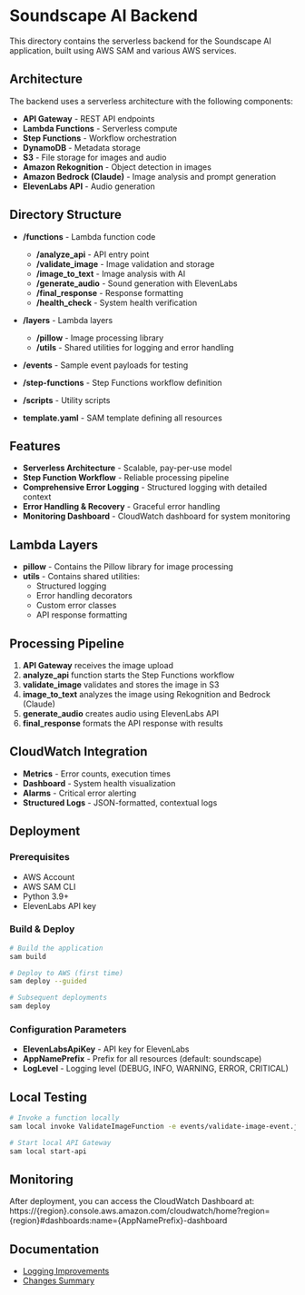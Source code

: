 # Soundscape AI Backend

This directory contains the serverless backend for the Soundscape AI application, built using AWS SAM and various AWS services.

## Architecture

The backend uses a serverless architecture with the following components:

- **API Gateway** - REST API endpoints
- **Lambda Functions** - Serverless compute
- **Step Functions** - Workflow orchestration
- **DynamoDB** - Metadata storage
- **S3** - File storage for images and audio
- **Amazon Rekognition** - Object detection in images
- **Amazon Bedrock (Claude)** - Image analysis and prompt generation
- **ElevenLabs API** - Audio generation

## Directory Structure

- **/functions** - Lambda function code
  - **/analyze_api** - API entry point
  - **/validate_image** - Image validation and storage
  - **/image_to_text** - Image analysis with AI
  - **/generate_audio** - Sound generation with ElevenLabs
  - **/final_response** - Response formatting
  - **/health_check** - System health verification
  
- **/layers** - Lambda layers
  - **/pillow** - Image processing library
  - **/utils** - Shared utilities for logging and error handling
  
- **/events** - Sample event payloads for testing
- **/step-functions** - Step Functions workflow definition
- **/scripts** - Utility scripts
- **template.yaml** - SAM template defining all resources

## Features

- **Serverless Architecture** - Scalable, pay-per-use model
- **Step Function Workflow** - Reliable processing pipeline
- **Comprehensive Error Logging** - Structured logging with detailed context
- **Error Handling & Recovery** - Graceful error handling
- **Monitoring Dashboard** - CloudWatch dashboard for system monitoring

## Lambda Layers

- **pillow** - Contains the Pillow library for image processing
- **utils** - Contains shared utilities:
  - Structured logging
  - Error handling decorators
  - Custom error classes
  - API response formatting

## Processing Pipeline

1. **API Gateway** receives the image upload
2. **analyze_api** function starts the Step Functions workflow
3. **validate_image** validates and stores the image in S3
4. **image_to_text** analyzes the image using Rekognition and Bedrock (Claude)
5. **generate_audio** creates audio using ElevenLabs API
6. **final_response** formats the API response with results

## CloudWatch Integration

- **Metrics** - Error counts, execution times
- **Dashboard** - System health visualization
- **Alarms** - Critical error alerting
- **Structured Logs** - JSON-formatted, contextual logs

## Deployment

### Prerequisites

- AWS Account
- AWS SAM CLI
- Python 3.9+
- ElevenLabs API key

### Build & Deploy

```bash
# Build the application
sam build

# Deploy to AWS (first time)
sam deploy --guided

# Subsequent deployments
sam deploy
```

### Configuration Parameters

- **ElevenLabsApiKey** - API key for ElevenLabs
- **AppNamePrefix** - Prefix for all resources (default: soundscape)
- **LogLevel** - Logging level (DEBUG, INFO, WARNING, ERROR, CRITICAL)

## Local Testing

```bash
# Invoke a function locally
sam local invoke ValidateImageFunction -e events/validate-image-event.json

# Start local API Gateway
sam local start-api
```

## Monitoring

After deployment, you can access the CloudWatch Dashboard at:
https://{region}.console.aws.amazon.com/cloudwatch/home?region={region}#dashboards:name={AppNamePrefix}-dashboard

## Documentation

- [Logging Improvements](./LOGGING_IMPROVEMENTS.md)
- [Changes Summary](./CHANGES_SUMMARY.md)
